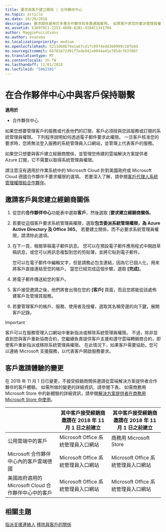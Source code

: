 ```yaml
---
title: 要求與客戶建立關係 | 合作夥伴中心
ms.topic: article
ms.date: 10/29/2018
description: 要求關係是用於多重合作夥伴和多重通路案例。 如果客戶將您的委派管理員權限移除，而您必須還原那些權限以提供佈建或支援時，這也會很有用。
ms.assetid: E3D979C1-2253-408B-82B1-4104C1341704
author: MaggiePucciEvans
ms.author: evansma
ms.localizationpriority: medium
ms.openlocfilehash: 5211d68b79a1a67cd17c8974edd360999c10fb8d
ms.sourcegitcommit: 6b781672d91f7ede942a9044a41e785dcf63f807
ms.translationtype: MT
ms.contentlocale: zh-TW
ms.lasthandoff: 11/01/2018
ms.locfileid: "5962391"
---
```

# <a name="connect-with-customers-in-partner-center"></a>在合作夥伴中心中與客戶保持聯繫

**適用於**

-  合作夥伴中心

如果您想要管理客戶的服務或代表他們的訂閱，客戶必須授與您該服務或訂閱的系統管理員權限。 下列程序說明如何透過電子郵件要求此權限。 一旦客戶核准您的要求時，您將無法登入服務的系統管理員入口網站，並管理上代表客戶的服務。 

如果您只想要與客戶建立經銷商關係，並管理您佈建的雲端解決方案提供者 Azure 訂閱，它不需要以取得系統管理員權限。

請注意沒有適用於作業系統中的 Microsoft Cloud 針對美國政府或 Microsoft Cloud 德國合作夥伴不要求權限的選項。 若要深入了解，請參閱[客戶代理人系統管理權限給合作夥伴](https://docs.microsoft.com/en-us/partner-center/customers_revoke_admin_privileges)。


## <a name="invite-a-customer-to-establish-a-reseller-relationship-with-you"></a>邀請客戶與您建立經銷商關係

1.  從您的**合作夥伴中心**功能表中選取**客戶**，然後選取 [**要求建立經銷商關係**。

2.  若要從這個客戶要求系統管理員權限，選取**包含委派系統管理權限，為 Azure Active Directory 及 Office 365**。 若要建立關係，而不必要求系統管理員權限，請清除此選項。 

3.  在下一頁，檢閱草稿電子郵件訊息。 您可以在預設電子郵件應用程式中開啟草稿訊息，或您可以將訊息複製到您的剪貼簿，並將它貼到電子郵件。 

    您可以在電子郵件中編輯文字，但是請務必包含連結，因為它已個人化，用來將客戶直接連結至您的帳戶。 當您已經完成這個步驟，選取 **\[完成\]**。

3.  將電子郵件傳送給您的客戶。

5.  客戶接受邀請之後，他們將會出現在您的 **\[客戶\]** 頁面，而且您將能從該處佈建客戶及管理其服務。

 
6.  若要管理客戶的帳戶、服務、使用者及授權，選取其名稱旁邊的向下鍵，展開客戶記錄。


> [!IMPORTANT]  
> 客戶可以在服務管理入口網站中重新指派或移除系統管理員權限。 不過，除非並直到您與客戶重新協商合約，您繼續負責提供客戶支援和遵守雲端轉銷商合約，即使客戶重新指派或移除系統管理員權限。 在此情況下，如果客戶需要協助，您可以連絡 Microsoft 支援服務，以代表客戶開啟服務要求。

## <a name="changes-to-the-customer-invitation-experience"></a>客戶邀請體驗的變更
在 2018 年 11 月 1 日已變更，不接受經銷商關係邀請從雲端解決方案提供者合作夥伴的客戶體驗。 如需所做的變更的詳細資訊，請參閱下表。 如需商務用 Microsoft Store 中的新體驗的詳細資訊，請參閱[解決方案提供者在商務用 Microsoft Store 中使用](https://docs.microsoft.com/en-us/microsoft-store/work-with-partner-microsoft-store-business)。

|  | 其中客戶接受經銷商邀請在 2018 年 11 月 1 日之前建立 | 其中客戶接受經銷商邀請在 2018 年 11 月 1 日之前建立 |
|---------|---------|---------
| 公用雲端中的客戶 | Microsoft Office 系統管理員入口網站 | 商務用 Microsoft Store |
| Microsoft 合作夥伴中心內的客戶雲端德國 | Microsoft Office 系統管理員入口網站 | Microsoft Office 系統管理員入口網站 |
| 美國政府適用的 Microsoft Cloud 合作夥伴中心中的客戶 | Microsoft Office 系統管理員入口網站 | Microsoft Office 系統管理員入口網站 |


## <a name="related-topics"></a>相關主題

[指派支援連絡人](assign-support-contacts.md)
[移除與客戶的關係](remove-a-relationship.md)